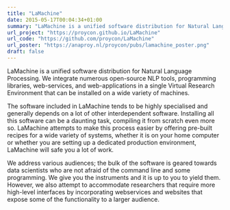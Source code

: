 ```yaml
---
title: "LaMachine"
date: 2015-05-17T00:04:34+01:00
summary: "LaMachine is a unified software distribution for Natural Language Processing. We integrate numerous open-source NLP tools, programming libraries, web-services, and web-applications in a single Virtual Research Environment that can be installed on a wide variety of machines."
url_project: "https://proycon.github.io/LaMachine"
url_code: "https://github.com/proycon/LaMachine"
url_poster: "https://anaproy.nl/proycon/pubs/lamachine_poster.png"
draft: false
---
```


LaMachine is a unified software distribution for Natural Language Processing. We integrate numerous open-source NLP
tools, programming libraries, web-services, and web-applications in a single Virtual Research Environment that can be
installed on a wide variety of machines.

The software included in LaMachine tends to be highly specialised and generally depends on a lot of other interdependent
software. Installing all this software can be a daunting task, compiling it from scratch even more so. LaMachine
attempts to make this process easier by offering pre-built recipes for a wide variety of systems, whether it is on your
home computer or whether you are setting up a dedicated production environment, LaMachine will safe you a lot of work.

We address various audiences; the bulk of the software is geared towards data scientists who are not afraid of the
command line and some programming. We give you the instruments and it is up to you to yield them. However, we also
attempt to accommodate researchers that require more high-level interfaces by incorporating webservices and websites
that expose some of the functionality to a larger audience.

